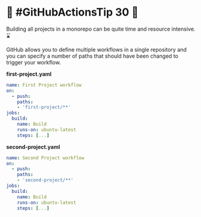 # :rocket: #GitHubActionsTip 30 :rocket:

Building all projects in a monorepo can be quite time and resource intensive. ⌛

GitHub allows you to define multiple workflows in a single repository and you can specify a number of paths that should have been changed to trigger your workflow.

**first-project.yaml**
```yaml
name: First Project workflow
on:
  - push:
    paths:
    - 'first-project/**'
jobs:
  build:
    name: Build
    runs-on: ubuntu-latest
    steps: [...]
```

**second-project.yaml**
```yaml
name: Second Project workflow
on:
  - push:
    paths:
    - 'second-project/**'
jobs:
  build:
    name: Build
    runs-on: ubuntu-latest
    steps: [...]
```